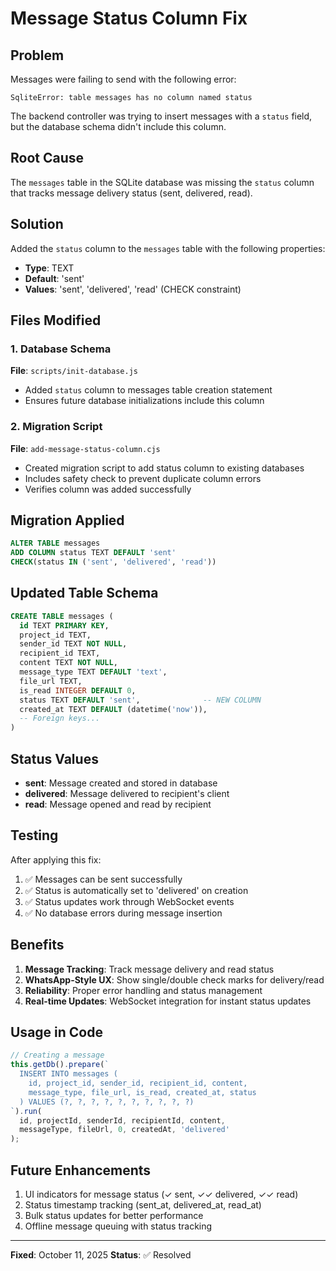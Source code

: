 # Message Status Column Fix

## Problem
Messages were failing to send with the following error:
```
SqliteError: table messages has no column named status
```

The backend controller was trying to insert messages with a `status` field, but the database schema didn't include this column.

## Root Cause
The `messages` table in the SQLite database was missing the `status` column that tracks message delivery status (sent, delivered, read).

## Solution
Added the `status` column to the `messages` table with the following properties:
- **Type**: TEXT
- **Default**: 'sent'
- **Values**: 'sent', 'delivered', 'read' (CHECK constraint)

## Files Modified

### 1. Database Schema
**File**: `scripts/init-database.js`
- Added `status` column to messages table creation statement
- Ensures future database initializations include this column

### 2. Migration Script
**File**: `add-message-status-column.cjs`
- Created migration script to add status column to existing databases
- Includes safety check to prevent duplicate column errors
- Verifies column was added successfully

## Migration Applied
```sql
ALTER TABLE messages 
ADD COLUMN status TEXT DEFAULT 'sent' 
CHECK(status IN ('sent', 'delivered', 'read'))
```

## Updated Table Schema
```sql
CREATE TABLE messages (
  id TEXT PRIMARY KEY,
  project_id TEXT,
  sender_id TEXT NOT NULL,
  recipient_id TEXT,
  content TEXT NOT NULL,
  message_type TEXT DEFAULT 'text',
  file_url TEXT,
  is_read INTEGER DEFAULT 0,
  status TEXT DEFAULT 'sent',              -- NEW COLUMN
  created_at TEXT DEFAULT (datetime('now')),
  -- Foreign keys...
)
```

## Status Values
- **sent**: Message created and stored in database
- **delivered**: Message delivered to recipient's client
- **read**: Message opened and read by recipient

## Testing
After applying this fix:
1. ✅ Messages can be sent successfully
2. ✅ Status is automatically set to 'delivered' on creation
3. ✅ Status updates work through WebSocket events
4. ✅ No database errors during message insertion

## Benefits
1. **Message Tracking**: Track message delivery and read status
2. **WhatsApp-Style UX**: Show single/double check marks for delivery/read
3. **Reliability**: Proper error handling and status management
4. **Real-time Updates**: WebSocket integration for instant status updates

## Usage in Code
```typescript
// Creating a message
this.getDb().prepare(`
  INSERT INTO messages (
    id, project_id, sender_id, recipient_id, content, 
    message_type, file_url, is_read, created_at, status
  ) VALUES (?, ?, ?, ?, ?, ?, ?, ?, ?, ?)
`).run(
  id, projectId, senderId, recipientId, content,
  messageType, fileUrl, 0, createdAt, 'delivered'
);
```

## Future Enhancements
1. UI indicators for message status (✓ sent, ✓✓ delivered, ✓✓ read)
2. Status timestamp tracking (sent_at, delivered_at, read_at)
3. Bulk status updates for better performance
4. Offline message queuing with status tracking

---
**Fixed**: October 11, 2025
**Status**: ✅ Resolved
